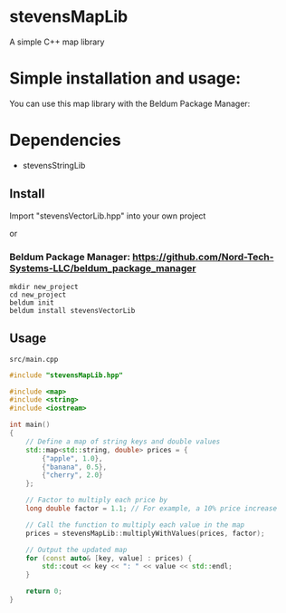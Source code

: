 # stevensMapLib
A simple C++ map library

# Simple installation and usage:
You can use this map library with the Beldum Package Manager:

# Dependencies
- stevensStringLib

## Install
Import "stevensVectorLib.hpp" into your own project

or

### Beldum Package Manager: https://github.com/Nord-Tech-Systems-LLC/beldum_package_manager
```
mkdir new_project
cd new_project
beldum init
beldum install stevensVectorLib
```

## Usage
`src/main.cpp`
```cpp
#include "stevensMapLib.hpp"

#include <map>
#include <string>
#include <iostream>

int main()
{
    // Define a map of string keys and double values
    std::map<std::string, double> prices = {
        {"apple", 1.0},
        {"banana", 0.5},
        {"cherry", 2.0}
    };

    // Factor to multiply each price by
    long double factor = 1.1; // For example, a 10% price increase

    // Call the function to multiply each value in the map
    prices = stevensMapLib::multiplyWithValues(prices, factor);

    // Output the updated map
    for (const auto& [key, value] : prices) {
        std::cout << key << ": " << value << std::endl;
    }

    return 0;
}

```